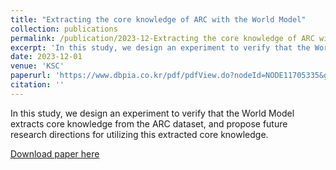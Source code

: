 ```yaml
---
title: "Extracting the core knowledge of ARC with the World Model"
collection: publications
permalink: /publication/2023-12-Extracting the core knowledge of ARC with the World Model
excerpt: 'In this study, we design an experiment to verify that the World Model extracts core knowledge from the ARC dataset, and propose future research directions for utilizing this extracted core knowledge.'
date: 2023-12-01
venue: 'KSC'
paperurl: 'https://www.dbpia.co.kr/pdf/pdfView.do?nodeId=NODE11705335&googleIPSandBox=false&mark=0&ipRange=false&b2cLoginYN=false&aiChatView=A&readTime=5-10&isPDFSizeAllowed=true&accessgl=Y&language=ko_KR&hasTopBanner=true'
citation: ''
---
```

In this study, we design an experiment to verify that the World Model extracts core knowledge from the ARC dataset, and propose future research directions for utilizing this extracted core knowledge.

[Download paper here](https://www.dbpia.co.kr/pdf/pdfView.do?nodeId=NODE11705335&googleIPSandBox=false&mark=0&ipRange=false&b2cLoginYN=false&aiChatView=A&readTime=5-10&isPDFSizeAllowed=true&accessgl=Y&language=ko_KR&hasTopBanner=true)

<!-- Recommended citation: Your Name, You. (2015). "Paper Title Number 3." <i>Journal 1</i>. 1(3). -->